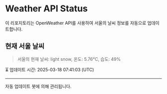
# Weather API Status

이 리포지토리는 OpenWeather API를 사용하여 서울의 날씨 정보를 자동으로 업데이트합니다.

## 현재 서울 날씨
> 서울의 현재 날씨: light snow, 온도: 5.76°C, 습도: 49%

⏳ 업데이트 시간: 2025-03-18 07:41:03 (UTC)

---
자동 업데이트 봇에 의해 관리됩니다.
